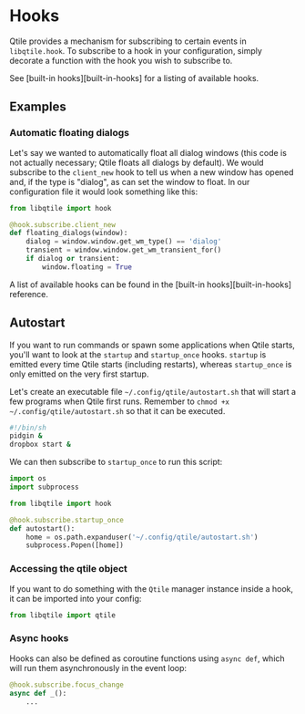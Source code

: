 # Hooks

Qtile provides a mechanism for subscribing to certain events in `libqtile.hook`.
To subscribe to a hook in your configuration, simply decorate a function with
the hook you wish to subscribe to.

See [built-in hooks][built-in-hooks] for a listing of available hooks.

## Examples

### Automatic floating dialogs

Let's say we wanted to automatically float all dialog windows (this code is not
actually necessary; Qtile floats all dialogs by default). We would subscribe to
the `client_new` hook to tell us when a new window has opened and, if the
type is "dialog", as can set the window to float. In our configuration file it
would look something like this:

```python
from libqtile import hook

@hook.subscribe.client_new
def floating_dialogs(window):
    dialog = window.window.get_wm_type() == 'dialog'
    transient = window.window.get_wm_transient_for()
    if dialog or transient:
        window.floating = True
```

A list of available hooks can be found in the
[built-in hooks][built-in-hooks] reference.

## Autostart

If you want to run commands or spawn some applications when Qtile starts, you'll
want to look at the `startup` and `startup_once` hooks. `startup` is
emitted every time Qtile starts (including restarts), whereas `startup_once`
is only emitted on the very first startup.

Let's create an executable file `~/.config/qtile/autostart.sh` that will
start a few programs when Qtile first runs. Remember to `chmod +x ~/.config/qtile/autostart.sh` so
that it can be executed.

```bash
#!/bin/sh
pidgin &
dropbox start &
```

We can then subscribe to `startup_once` to run this script:

```python
import os
import subprocess

from libqtile import hook

@hook.subscribe.startup_once
def autostart():
    home = os.path.expanduser('~/.config/qtile/autostart.sh')
    subprocess.Popen([home])
```

### Accessing the qtile object

If you want to do something with the `Qtile` manager instance inside a hook,
it can be imported into your config:

```python
from libqtile import qtile
```

### Async hooks

Hooks can also be defined as coroutine functions using `async def`, which
will run them asynchronously in the event loop:

```python
@hook.subscribe.focus_change
async def _():
    ...
```
